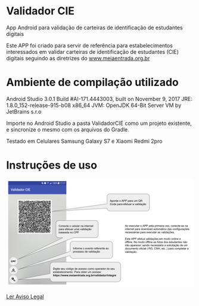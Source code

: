 # Validador CIE
App Android para validação de carteiras de identificação de estudantes digitais

Este APP foi criado para servir de referência para estabelecimentos interessados em validar carteiras de identificação de estudantes (CIE) digitais seguindo as diretrizes do www.meiaentrada.org.br

# Ambiente de compilação utilizado
Android Studio 3.0.1
Build #AI-171.4443003, built on November 9, 2017
JRE: 1.8.0_152-release-915-b08 x86_64
JVM: OpenJDK 64-Bit Server VM by JetBrains s.r.o

Importe no Android Studio a pasta ValidadorCIE como um projeto existente, e sincronize o mesmo com os arquivos do Gradle.

Testado em Celulares Samsung Galaxy S7 e Xiaomi Redmi 2pro

# Instruções de uso

![alt text](instrucoes_cie.png) 


[Ler Aviso Legal](docs/DISCLAIMER.md)